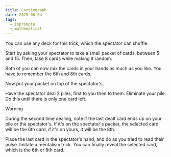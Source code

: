 ```yaml
---
title: Cardiograph
date: 2025-08-04
tags:
  - impromptu
  - mathematical
---
```


You can use any deck for this trick, which the spectator can shuffle.

Start by asking your spectator to take a small packet of cards, between 5 and 15. Then, take 8 cards while making it random.

Both of you can now mix the cards in your hands as much as you like. You have to remember the 6th and 8th cards.

Now put your packet on top of the spectator's.

Have the spectator deal 2 piles, first to you then to them. Eliminate your pile. Do this until there is only one card left.

> [!warning]
>
> During the second time dealing, note if the last dealt card ends up on your pile or the spectator's. If it's on the spectator's packet, the selected card will be the 6th card, if it's on yours, it will be the 8th.

Place the last card in the spectator's hand, and do as you tried to read their pulse. Imitate a mentalism trick. You can finally reveal the selected card, which is the 6th or 8th card.